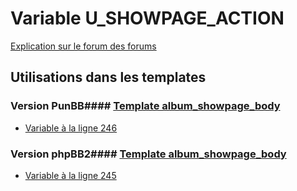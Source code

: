 # Variable U_SHOWPAGE_ACTION
[Explication sur le forum des forums](http://forum.forumactif.com/t294113-listing-des-variables#U_SHOWPAGE_ACTION)
## Utilisations dans les templates
### Version PunBB#### [Template album_showpage_body](punbb/album_showpage_body.md)
* [Variable à la ligne 246](../punbb/album_showpage_body.tpl#L246)
### Version phpBB2#### [Template album_showpage_body](subsilver/album_showpage_body.md)
* [Variable à la ligne 245](../subsilver/album_showpage_body.tpl#L245)